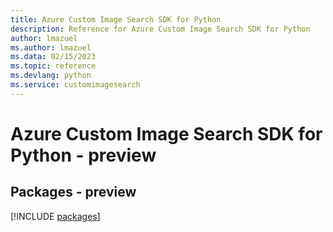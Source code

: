 ```yaml
---
title: Azure Custom Image Search SDK for Python
description: Reference for Azure Custom Image Search SDK for Python
author: lmazuel
ms.author: lmazuel
ms.data: 02/15/2023
ms.topic: reference
ms.devlang: python
ms.service: customimagesearch
---
```

# Azure Custom Image Search SDK for Python - preview
## Packages - preview
[!INCLUDE [packages](custom-image-search-index.md)]